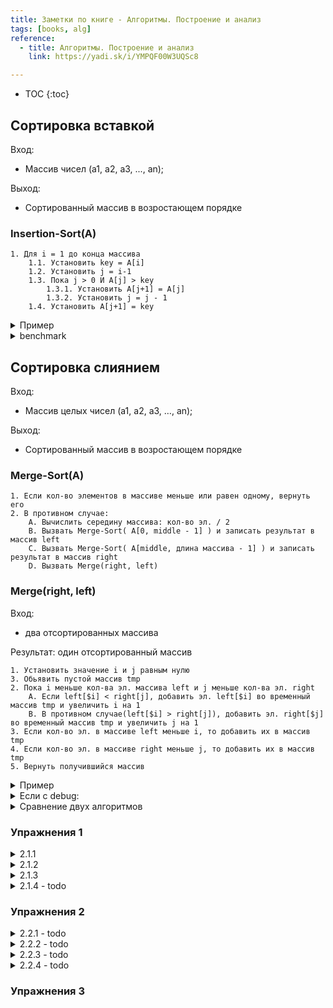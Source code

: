 ```yaml
---
title: Заметки по книге - Алгоритмы. Построение и анализ
tags: [books, alg]
reference:
  - title: Алгоритмы. Построение и анализ
    link: https://yadi.sk/i/YMPQF00W3UQSc8

---
```


* TOC 
{:toc}

## Сортировка вставкой

Вход:
* Массив чисел (a1, a2, a3, ..., an);

Выход:
* Сортированный массив в возростающем порядке

### Insertion-Sort(A)
```
1. Для i = 1 до конца массива
    1.1. Установить key = A[i]
    1.2. Установить j = i-1
    1.3. Пока j > 0 И A[j] > key
        1.3.1. Установить A[j+1] = A[j]
        1.3.2. Установить j = j - 1
    1.4. Установить A[j+1] = key
```

<details>
    <summary>
        Пример
    </summary>
    <pre><code class="perl">
my @origin_array = (12, 9, 7, 7, 10, 5, 7);
my @sort_array = MySort::insertion_sort(@origin_array);

warn "\n\n";
warn "result = @sort_array";

sub insertion_sort {
    my @array = @_;

    for ( my $i = 1; $i < @array; $i++ ) {
        my $tmp = $array[$i];
        my $j = $i - 1;
        while ( $j >= 0 && $array[$j] > $tmp ){
            $array[$j + 1] = $array[$j];
            $j--;
        }
        $array[$j + 1] = $tmp;
    }

    return @array;
}

$ perl script.pl 
result = 5 7 7 7 9 10 12 at script.pl line 17.
    </code></pre>
</details>

<details>
    <summary>
        benchmark
    </summary>
    <pre><code class="perl">
my ( $check, $size) = ( 1, 9999 );
my @origin_array = (0..$size);
my $length = scalar(@origin_array);

timethese(0, {
    'insertion' =>  sub {
        my @shuffle_array = shuffle @origin_array;
        my @sort_array = MySort::insertion_sort(@shuffle_array);
        check_sort(\@sort_array, \@origin_array) if $check;
    },
});

sub check_sort {
    my ( $origin_array, $sort_array ) = @_;

    foreach my $i ( 0..$length - 1 ){
        die "Array is different! origin_array = $origin_array->[$i]; sort_array = $sort_array->[$i]; "
          if ( $origin_array->[$i] != $sort_array->[$i] );
    }
}

$ perl benchmark.pl 
Benchmark: running insertion for at least 3 CPU seconds...
 insertion:  6 wallclock secs ( 5.89 usr +  0.00 sys =  5.89 CPU) @  0.34/s (n=2)
            (warning: too few iterations for a reliable count)
    </code></pre>
</details>

## Сортировка слиянием

Вход:
* Массив целых чисел (a1, a2, a3, …, an);

Выход:
* Сортированный массив в возростающем порядке


### Merge-Sort(A)
```
1. Если кол-во элементов в массиве меньше или равен одному, вернуть его
2. В противном случае:
    A. Вычислить середину массива: кол-во эл. / 2
    B. Вызвать Merge-Sort( A[0, middle - 1] ) и записать результат в массив left
    С. Вызвать Merge-Sort( A[middle, длина массива - 1] ) и записать результат в массив right
    D. Вызвать Merge(right, left)
```

### Merge(right, left)
Вход:
* два отсортированных массива

Результат: один отсортированный массив
```
1. Установить значение i и j равным нулю
3. Обьявить пустой массив tmp
2. Пока i меньше кол-ва эл. массива left и j меньше кол-ва эл. right
    A. Если left[$i] < right[j], добавить эл. left[$i] во временный массив tmp и увеличить i на 1
    B. В противном случае(left[$i] > right[j]), добавить эл. right[$j] во временный массив tmp и увеличить j на 1
3. Если кол-во эл. в массиве left меньше i, то добавить их в массив tmp
4. Если кол-во эл. в массиве right меньше j, то добавить их в массив tmp
5. Вернуть получившийся массив
```


<details>
    <summary>
        Пример
    </summary>
    <pre><code class="perl">my @origin_array = (12, 9, 7, 7, 10, 5, 7);
my @sort_array = MySort::merge_sort(@origin_array);

warn "result = @sort_array";

sub merge_sort {
    my @array = @_;
    my $lenght = @array;
    return @array if ( $lenght <= 1 );
    my $mid = int ( $lenght / 2 );
    my @left = merge_sort( @array[0..$mid - 1] );
    my @right = merge_sort( @array[$mid..$lenght - 1] );
    merge(\@left, \@right);
}

sub merge {
    my ($left, $right) = @_;
    my @a1 = @{ $left  || [] };
    my @a2 = @{ $right || [] };
    my @tmp;
    my ($i, $j) = (0, 0);
    while ( $i < @a1 && $j < @a2 ){
        push @tmp, ( $a1[$i] < $a2[$j] ? $a1[$i++] : $a2[$j++] );
    }

    push @tmp, @a1[$i..$#a1] if ( $i < @a1 );
    push @tmp, @a2[$j..$#a2] if ( $j < @a2 );
    @tmp;
}

$ perl script.pl 
result = 5 7 7 7 9 10 12 at script.pl line 20.
    </code></pre>
</details>

<details>
    <summary>
        Если с debug:
    </summary>
    <pre><code class="perl">$ perl script.pl 
origin array = 12 9 7 7 10 5 7
origin array = 12 9 7
origin array = 12
left = 12
origin array = 9 7
origin array = 9
left = 9
origin array = 7
right = 7
i = 0; j = 0
7 9
right = 7 9
i = 0; j = 0
i = 0; j = 1
7 9 12
left = 7 9 12
origin array = 7 10 5 7
origin array = 7 10
origin array = 7
left = 7
origin array = 10
right = 10
i = 0; j = 0
7 10
left = 7 10
origin array = 5 7
origin array = 5
left = 5
origin array = 7
right = 7
i = 0; j = 0
5 7
right = 5 7
i = 0; j = 0
i = 0; j = 1
5 7 7 10
right = 5 7 7 10
i = 0; j = 0
i = 0; j = 1
i = 0; j = 2
i = 0; j = 3
i = 1; j = 3
i = 2; j = 3
5 7 7 7 9 10 12


result = 5 7 7 7 9 10 12 at script.pl line 20.
    </code></pre>
</details>


<details>
    <summary>
        Сравнение двух алгоритмов
    </summary>
<p>При достаточно малом кол-ве элементов(здесь перемешанный массив из 100 эл.), оба алгоритма примерно равны. Метод разделения даже немного проигрывает</p>
    <pre><code class="perl">
$ perl benchmark.pl 
Benchmark: running insertion, merge_sort for at least 3 CPU seconds...
 insertion:  3 wallclock secs ( 3.05 usr +  0.00 sys =  3.05 CPU) @ 2899.67/s (n=8844)
merge_sort:  3 wallclock secs ( 3.23 usr +  0.00 sys =  3.23 CPU) @ 2535.60/s (n=8190)
    </code></pre>
<p>Но когда элементов становиться больше(в данном случае 10к), разница ощущается</p>
    <pre><code class="perl">
$ perl benchmark.pl 
Benchmark: running insertion, merge_sort for at least 3 CPU seconds...
 insertion:  3 wallclock secs ( 3.49 usr +  0.00 sys =  3.49 CPU) @  0.29/s (n=1)
            (warning: too few iterations for a reliable count)
merge_sort:  2 wallclock secs ( 3.12 usr +  0.00 sys =  3.12 CPU) @ 12.50/s (n=39)
    </code></pre>
</details>

### Упражнения 1

<details>
    <summary>
        2.1.1
     </summary> 
<p>Используя рис. 2.2 в качестве образца, проиллюстрируйте работу процедуры Insertion-Sort по сортировке массива A = (31, 41, 59, 26, 41, 58)</p>
<pre>
a. (31, 41, 59, 26, 41, 58);
        <-  

b. (31, 41, 59, 26, 41, 58);
            <-
c. (31, 41, 59, 26, 41, 58);
    ->  ->  ->   |
    |<-----------|

d. (26, 31, 41, 59, 41, 58);
                ->   |
                <----|

e. (26, 31, 41, 41, 59, 58);

e. (26, 31, 41, 41, 59, 58);
                    ->   |
                    <----|
</pre>
</details>

<details>
    <summary>
        2.1.2
    </summary>
<p>Перепишите процедуру Insertion-Sort для сортировки в невозрастающем порядке вместо неубывающего</p>

<p>Изменил знак с большего на меньшее, проверил - работает</p>
<pre><code class="perl">
sub insertion_sort {
    my @array = @_;

    for ( my $i = 1; $i < @array; $i++ ) {
        my $tmp = $array[$i];
        my $j = $i - 1;
        while ( $j >= 0 && $array[$j] < $tmp ){
            $array[$j + 1] = $array[$j];
            $j--;
        }
        $array[$j + 1] = $tmp;
    }

    return @array;
}
</code></pre>

</details>

<details>
    <summary>
        2.1.3
    </summary>
<pre>
Рассмотрим задачу поиска.
Вход: Массив чисел и значение u
Выход: индекс i такой что u = A[i], или спец. знач. undef если u в A отсутствует

Составьте псевдокод линейного поиска, при работе которого выполняется сканирование массива в поисках значения u. Докажите корректность алгоритма с помощью инварианта цикла. Убедитесь, что выбранный инвариант цикла удовлетворяет трем необходимым условиям.
</pre>
```
1. Для i до конца массива
    A. Если A[i] == u, то вернуть i
2. Вернуть undef
```
<p>инвариант не делал</p>
</details>

<details>
    <summary>
        2.1.4 - todo
    </summary>
<p>
Рассмотрим задачу сложения двух n-битовых двоичных целых чисел, хранящихся в n-элементных массивах A и B. Сумму этих двух чисел необходимо занести в двоичной форме в (n+1)-элементный массив C. Приведите строгую формулировку задачи и составьте псевдокод для сложения этих двух чисел.
</p>
</details>

### Упражнения 2

<details>
    <summary>
        2.2.1 - todo
    </summary>
<p>Выразите функцию n^3/1000 — 100n^2 — 100n + 3 в ©-обозначениях.</p>
</details>

<details>
    <summary>
        2.2.2 - todo
    </summary>
<pre>
Рассмотрим сортировку элементов массива А, которая выполняется следующим
образом. Сначала определяется наименьший элемент массива А, который ста­вится на место элемента А[1]. Затем производится поиск второго наименьшего элемента массива А, который ставится на место элемента А[2]. Этот процесс про­должается для первых n — 1 элементов массива А. Запишите псевдокод этого алгоритма, известного как сортировка выбором (selection sort). Какой инвариант
цикла сохраняется для этого алгоритма? Почему его достаточно выполнить для первых п — 1 элементов, а не для всех п элементов? Определите время работы алгоритма в наилучшем и наихудшем случаях и запишите его в ©-обозначениях.
</pre>
</details>

<details>
    <summary>
        2.2.3 - todo
    </summary>
<pre>
Вновь обратимся к алгоритму линейного поиска (см. упр. 2.1.3). Для скольких элементов входной последовательности в среднем нужно произвести проверку, если предполагается, что все элементы массива с равной вероятностью могут иметь искомое значение? Что происходит в наихудшем случае? Чему равно вре­мя работы алгоритма линейного поиска в среднем и в наихудшем случаях в ©-
обозначениях? Обоснуйте свой ответ.
</pre>
</details>

<details>
    <summary>
        2.2.4 - todo
    </summary>
<p>Каким образом можно модифицировать почти каждый алгоритм, чтобы получить оптимальное время работы в наилучшем случае?</p>
</details>

### Упражнения 3

